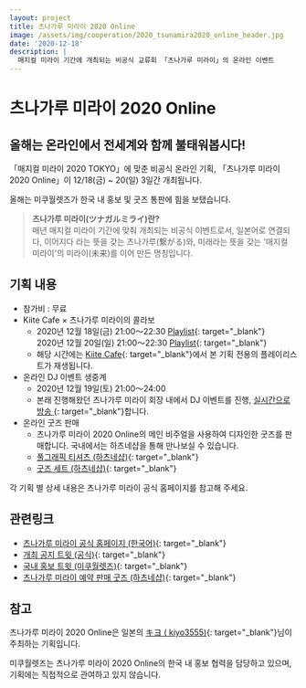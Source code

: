 ```yaml
---
layout: project
title: 츠나가루 미라이 2020 Online
image: /assets/img/cooperation/2020_tsunamira2020_online_header.jpg
date: '2020-12-18'
description: |
  매지컬 미라이 기간에 개최되는 비공식 교류회 「츠나가루 미라이」의 온라인 이벤트
---
```


# 츠나가루 미라이 2020 Online

## 올해는 온라인에서 전세계와 함께 불태워봅시다!

「매지컬 미라이 2020 TOKYO」에 맞춘 비공식 온라인 기획, 「츠나가루 미라이 2020 Online」이 12/18(금) ~ 20(일) 3일간 개최됩니다.

올해는 미쿠월렛즈가 한국 내 홍보 및 굿즈 통판에 힘을 보탰습니다.

> <b>츠나가루 미라이(ツナガルミライ)란?</b>  
> 매년 매지컬 미라이 기간에 맞춰 개최되는 비공식 이벤트로서, 일본어로 연결되다, 이어지다 라는 뜻을 갖는 츠나가루(繋がる)와, 미래라는 뜻을 갖는 '매지컬 미라이'의 미라이(未来)를 이어 만든 명칭입니다.

## 기획 내용
- 참가비 : 무료
- Kiite Cafe × 츠나가루 미라이의 콜라보  
  - 2020년 12월 18일(금) 21:00～22:30 [<i class="fas fa-music"></i> Playlist](https://kiite.jp/playlist/H5udT5eHat){: target="_blank"}  
    2020년 12월 20일(일) 21:00～22:30 [<i class="fas fa-music"></i> Playlist](https://kiite.jp/playlist/gIWaBSMD06){: target="_blank"}
  - 해당 시간에는 [Kiite Cafe](https://cafe.kiite.jp/intro){: target="_blank"}에서 본 기획 전용의 플레이리스트가 재생됩니다.
- 온라인 DJ 이벤트 생중계  
  - 2020년 12월 19일(토) 21:00～24:00
  - 본래 진행해왔던 츠나가루 미라이 회장 내에서 DJ 이벤트를 진행, [실시간으로 방송 <i class="fab fa-twitch"></i>](https://www.twitch.tv/tsunagaru_mirai){: target="_blank"}합니다.
- 온라인 굿즈 판매
  - 츠나가루 미라이 2020 Online의 메인 비주얼을 사용하여 디자인한 굿즈를 판매합니다. 국내에서는 하츠네샵을 통해 만나보실 수 있습니다.
  - [풀그래픽 티셔츠 (하츠네샵)](https://smartstore.naver.com/hatsuneshop/products/5280209415){: target="_blank"}
  - [굿즈 세트 (하츠네샵)](https://smartstore.naver.com/hatsuneshop/products/5280201489){: target="_blank"}

각 기획 별 상세 내용은 츠나가루 미라이 공식 홈페이지를 참고해 주세요.

## 관련링크
- [츠나가루 미라이 공식 홈페이지 (한국어)](http://tsunagarumirai.com/2020/kr.html){: target="_blank"}
- [개최 공지 트윗 (공식)](https://twitter.com/kiyo3555/status/1336528876793565184){: target="_blank"}
- [국내 홍보 트윗 (미쿠월렛즈)](https://twitter.com/MikuWallets/status/1336548365081792513){: target="_blank"}
- [츠나가루 미라이 예약 판매 굿즈 (하츠네샵)](https://smartstore.naver.com/hatsuneshop/search?q=%EC%B8%A0%EB%82%98%EA%B0%80%EB%A3%A8%20%EB%AF%B8%EB%9D%BC%EC%9D%B4){: target="_blank"}
  

## 참고
츠나가루 미라이 2020 Online은 일본의 [キヨ (<i class="fab fa-twitter"></i> kiyo3555)](https://twitter.com/kiyo3555){: target="_blank"}님이 주최하는 기획입니다.

미쿠월렛즈는 츠나가루 미라이 2020 Online의 한국 내 홍보 협력을 담당하고 있으며, 기획에는 직접적으로 관여하고 있지 않습니다.

